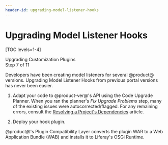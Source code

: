 ```yaml
---
header-id: upgrading-model-listener-hooks
---
```


# Upgrading Model Listener Hooks

[TOC levels=1-4]

<div class="learn-path-step">
    <p>Upgrading Customization Plugins<br>Step 7 of 11</p>
</div>

Developers have been creating model listeners for several @product@
versions. Upgrading Model Listener Hooks from previous portal versions has never
been easier.

1.  Adapt your code to @product-ver@'s API using the Code Upgrade Planner. When
    you ran the planner's *Fix Upgrade Problems* step, many of the existing
    issues were autocorrected/flagged. For any remaining errors, consult the
    [Resolving a Project's Dependencies](/docs/tutorials/7-2/-/knowledge_base/t/resolving-a-projects-dependencies)
    article.

2.  Deploy your hook plugin.

@product@'s Plugin Compatibility Layer converts the plugin WAR to a Web
Application Bundle (WAB) and installs it to Liferay's OSGi Runtime.
